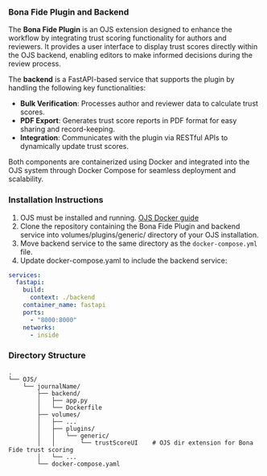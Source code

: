 ### Bona Fide Plugin and Backend

The **Bona Fide Plugin** is an OJS extension designed to enhance the workflow by integrating trust scoring functionality for authors and reviewers. It provides a user interface to display trust scores directly within the OJS backend, enabling editors to make informed decisions during the review process.

The **backend** is a FastAPI-based service that supports the plugin by handling the following key functionalities:
- **Bulk Verification**: Processes author and reviewer data to calculate trust scores.
- **PDF Export**: Generates trust score reports in PDF format for easy sharing and record-keeping.
- **Integration**: Communicates with the plugin via RESTful APIs to dynamically update trust scores.

Both components are containerized using Docker and integrated into the OJS system through Docker Compose for seamless deployment and scalability.

### Installation Instructions
1. OJS must be installed and running. [OJS Docker guide](https://github.com/pkp/docker-ojs)
2. Clone the repository containing the Bona Fide Plugin and backend service into volumes/plugins/generic/ directory of your OJS installation.
3. Move backend service to the same directory as the `docker-compose.yml` file.
4. Update docker-compose.yaml to include the backend service:
```yaml
services:
  fastapi:
    build:
      context: ./backend
    container_name: fastapi
    ports:
      - "8000:8000"
    networks:
      - inside
```

### Directory Structure

```plaintext
.
└── OJS/
    └── journalName/
        ├── backend/
        │   ├── app.py
        │   └── Dockerfile
        ├── volumes/
        │   ├── ...
        │   ├── plugins/
        │   │   └── generic/
        │   │       └── trustScoreUI    # OJS dir extension for Bona Fide trust scoring
        │   └── ...
        └── docker-compose.yaml
```